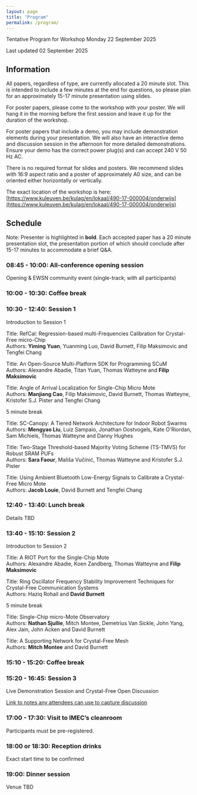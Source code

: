 ```yaml
---
layout: page
title: "Program"
permalink: /program/
---
```


Tentative Program for Workshop Monday 22 September 2025

Last updated 02 September 2025

## Information

All papers, regardless of type, are currently allocated a 20 minute slot. This is intended to include a few minutes at the end for questions, so please plan for an approximately 15-17 minute presentation using slides.

For poster papers, please come to the workshop with your poster. We will hang it in the morning before the first session and leave it up for the duration of the workshop.

For poster papers that include a demo, you may include demonstration elements during your presentation. We will also have an interactive demo and discussion session in the afternoon for more detailed demonstrations. Ensure your demo has the correct power plug(s) and can accept 240 V 50 Hz AC. 

There is no required format for slides and posters. We recommend slides with 16:9 aspect ratio and a poster of approximately A0 size, and can be oriented either horizontally or vertically.

The exact location of the workshop is here: [https://www.kuleuven.be/kulag/en/lokaal/490-17-000004/onderwijs](https://www.kuleuven.be/kulag/en/lokaal/490-17-000004/onderwijs)

## Schedule

Note: Presenter is highlighted in **bold**. Each accepted paper has a 20 minute presentation slot, the presentation portion of which should conclude after 15-17 minutes to accommodate a brief Q&A.

### 08:45 - 10:00: All-conference opening session

Opening & EWSN community event (single-track; with all participants)

### 10:00 - 10:30: Coffee break

### 10:30 - 12:40: Session 1 

Introduction to Session 1

Title: RefCal: Regression-based multi-Frequencies Calibration for Crystal-Free micro-Chip<br>
Authors: **Yiming Yuan**, Yuanming Luo, David Burnett, Filip Maksimovic and Tengfei Chang

Title: An Open-Source Multi-Platform SDK for Programming SCuM<br>
Authors: Alexandre Abadie, Titan Yuan, Thomas Watteyne and **Filip Maksimovic**

Title: Angle of Arrival Localization for Single-Chip Micro Mote<br>
Authors: **Manjiang Cao**, Filip Maksimovic, David Burnett, Thomas Watteyne, Kristofer S.J. Pister and Tengfei Chang

5 minute break

Title: SC-Canopy: A Tiered Network Architecture for Indoor Robot Swarms<br>
Authors: **Mengyao Liu**, Luiz Sampaio, Jonathan Oostvogels, Kate O'Riordan, Sam Michiels, Thomas Watteyne and Danny Hughes

Title: Two-Stage Threshold-based Majority Voting Scheme (TS-TMVS) for Robust SRAM PUFs<br>
Authors: **Sara Faour**, Mališa Vučinić, Thomas Watteyne and Kristofer S.J. Pister

Title: Using Ambient Bluetooth Low-Energy Signals to Calibrate a Crystal-Free Micro Mote<br>
Authors: **Jacob Louie**, David Burnett and Tengfei Chang

### 12:40 - 13:40: Lunch break

Details TBD


### 13:40 - 15:10: Session 2

Introduction to Session 2

Title: A RIOT Port for the Single-Chip Mote<br>
Authors: Alexandre Abadie, Koen Zandberg, Thomas Watteyne and **Filip Maksimovic**

Title: Ring Oscillator Frequency Stability Improvement Techniques for Crystal-Free Communication Systems<br>
Authors: Haziq Rohail and **David Burnett**

5 minute break

Title: Single-Chip micro-Mote Observatory<br>
Authors: **Nathan Sjullie**, Mitch Montee, Demetrius Van Sickle, John Yang, Alex Jain, John Acken and David Burnett

Title: A Supporting Network for Crystal-Free Mesh<br>
Authors: **Mitch Montee** and David Burnett

### 15:10 - 15:20: Coffee break

### 15:20 - 16:45: Session 3

Live Demonstration Session and Crystal-Free Open Discussion

[Link to notes any attendees can use to capture discussion](https://hackmd.io/FddN8EsAT_ecAZhw_wWRuQ?both)

### 17:00 - 17:30: Visit to IMEC’s cleanroom

Participants must be pre-registered.

### 18:00 or 18:30: Reception drinks 

Exact start time to be confirmed

### 19:00: Dinner session

Venue TBD


